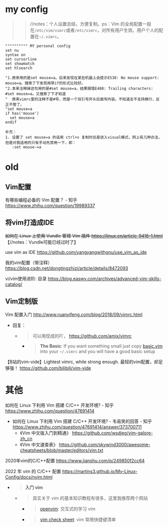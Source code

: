 
# my config

>> //notes：个人设置总结，方便复制。ps：Vim 的全局配置一般在`/etc/vim/vimrc`或者`/etc/vimrc`，对所有用户生效。用户个人的配置在`~/.vimrc`。
```vim
"""""""""" MY personal config
set nu
syntax on
set cursorline
set showmatch
set hlsearch

"1.原来用的是set mouse=a。后来发现在某些机器上会提示E538: No mouse support: mouse=a。搜索了下发现用带if的形式比较好。
"2.本来注释掉这句用的是#set mouse=a，结果报错E488: Trailing characters: #set mouse=a。又搜索了下才知道
"  原来vimrc里的注释不是#号，而是一个双引号开头后面写内容。不知道支不支持换行，反正不管了。 
"set mouse=a   
if has('mouse')
  set mouse=a
endif
```
```
补充：
1. 设置了 set mouse=a 的话用 ctrl+v 复制时总是进入visual模式，网上有几种办法，但是对我适用的只有手动先禁用一下，即：
   :set mouse-=a
```

# old

## Vim配置

有哪些编程必备的 Vim 配置？ - 知乎 https://www.zhihu.com/question/19989337

## 将vim打造成IDE

~~如何在 Linux 上使用 Vundle 管理 Vim 插件 https://linux.cn/article-9416-1.html~~  【//notes：Vundle可能已经过时了】

use vim as IDE https://github.com/yangyangwithgnu/use_vim_as_ide

我的vim配置（带注释） https://blog.csdn.net/dongtingzhizi/article/details/8472093

vi/vim使用进阶: 目录 https://blog.easwy.com/archives/advanced-vim-skills-catalog/

## Vim定制版

Vim 配置入门 http://www.ruanyifeng.com/blog/2018/09/vimrc.html
- 回复：
  * > 可以用现成的吖， https://github.com/amix/vimrc
    + > **The Basic**: If you want something small just copy [basic.vim](https://github.com/amix/vimrc/blob/master/vimrcs/basic.vim) into your `~/.vimrc` and you will have a good basic setup

【B站的vim-vide】Lightest vimrc, while strong enough. 最轻的vim配置，却足够强！ https://github.com/bilibili/vim-vide

# 其他

如何在 Linux 下利用 Vim 搭建 C/C++ 开发环境? - 知乎 https://www.zhihu.com/question/47691414
- 如何在 Linux 下利用 Vim 搭建 C/C++ 开发环境? - 韦易笑的回答 - 知乎 https://www.zhihu.com/question/47691414/answer/373700711
  * 《Vim 中文版入门到精通》 https://github.com/wsdjeg/vim-galore-zh_cn
  * 《Vim 中文速查表》 https://github.com/skywind3000/awesome-cheatsheets/blob/master/editors/vim.txt

2020年vim的C/C++配置 https://www.jianshu.com/p/249850f2cc64

2022 年 vim 的 C/C++ 配置 https://martins3.github.io/My-Linux-Config/docs/nvim.html
- > **入门 vim**
  * > 其实关于 vim 的基本知识教程有很多，这里我推荐两个网站
    + > [openvim](https://www.openvim.com/tutorial.html): 交互式的学习 vim
    + > [vim check sheet](https://vim.rtorr.com/lang/zh_cn): vim 常用快捷键清单
